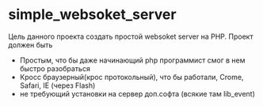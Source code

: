 simple_websoket_server
======================

Цель данного проекта создать простой websoket server на PHP.
Проект должен быть
+ Простым, что бы даже начинающий php программист смог в нем быстро разобраться
+ Кросс браузерный(крос протокольный), что бы работали, Crome, Safari, IE (через Flash)
+ не требующий установки на сервер доп.софта (всякие там lib_event)
